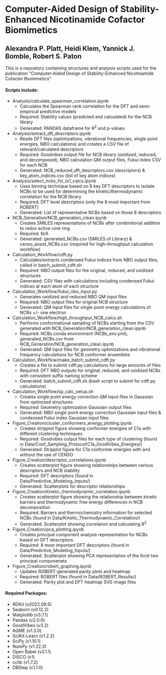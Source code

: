 # Computer-Aided Design of Stability-Enhanced Nicotinamide Cofactor Biomimetics
## Alexandra P. Platt, Heidi Klem, Yannick J. Bomble, Robert S. Paton

This is a repository containing structures and analysis scripts used for the publication "Computer-Aided Design of Stability-Enhanced Nicotinamide Cofactor Biomimetics"

#### Scripts include:
* Analysis/calculate_spearman_correlation.ipynb
    * Calculates the Spearman rank correlation for the DFT and semi-empirical predictive models
    * Required: Stability values (predicted and calculated) for the NCB library
    * Generated: PANDAS dataframe for R<sup>2</sup> and p-values
* Analysis/extract_dft_descriptors.ipynb
    * Reads DFT files (optimizations, vibrational frequencies, single point energies, NBO calculations) and creates a CSV file of relevant/calculated descriptors
    * Required: Goodvibes output file for NCB library (oxidized, reduced, and decomposed), NBO calculation QM output files, Fukui index CSV for each NCB
    * Generated: NCB_reduced_dft_descriptors.csv (descriptors) & key_atom_indices.csv (list of key atom indices)
* Analysis/select_ncbs_for_ts1_calcs.ipynb
    * Uses binning technique based on 8 key DFT descriptors to isolate NCBs to be used for determining the kinetic/thermodynamic correlation for the NCB library
    * Required: DFT level descriptors (only the 8 most important from ROBERT)
    * Generated: List of representative NCBs based on those 8 descriptors
* NCB_Generation/NCB_generation_clean.ipynb
    * Creates SMILES representations of NCBs after combinitorial addition to redox active core ring
    * Required: N/A
    * Generated: generated_NCBs.csv (SMILES of Library) & censo_assist_NCBs.csv (required for high-throughput calculation workflow)
* Calculation_Workflow/cdft.py
    * Calculates/extracts condensed Fukui indices from NBO output files, called in batch_submit_cdft.sh
    * Required: NBO output files for the original, reduced, and oxidized structures
    * Generated: CSV files with calculations including condensed Fukui indices at each atom of each structure
* Calculation_Workflow/fukui_nbo_input.py
    * Generates oxidized and reduced NBO QM input files
    * Required: NBO output files for original NCB structure
    * Generated: QM input files for single point energy calculations of NCBs +/- one electron
* Calculation_Workflow/high_throughput_NCB_calcs.sh
    * Performs conformational sampling of NCBs starting from the CSV generated wtih NCB_Generation/NCB_generation_clean.ipynb
    * Required: NCBs conda environment (NCBs_env.yml), generated_NCBs.csv from NCB_Generation/NCB_generation_clean.ipynb
    * Generated: QM input files for geometry optimizations and vibrational frequency calculations for NCB conformer ensembles
* Calculation_Workflow/make_batch_submit_cdft.py
    * Creates a file to submit cdft.py calculations for large amounts of files
    * Required: DFT NBO outputs for original, reduced, and oxidized NCBs with consistent suffix naming scheme
    * Generated: batch_submit_cdft.sh (bash script to submit for cdft.py calculations)
* Calculation_Workflow/sp_calc_setup.sh
    * Creates single point energy correction QM input files in Gaussian from optimized structures
    * Required: Geometry optimization Gaussian output files
    * Generated: NBO single point energy correction Gaussian input files & condensed Fukui index Gaussian input files
* Figure_Creation/cluster_conformers_energy_plotting.ipynb
    * Creates stripplot figure showing conformer energies of C1a with different clustering techniques
    * Required: Goodvibes output files for each type of clustering (found in Data/Conf_Sampling_Protocol/C1a_GoodVibes_Energies/)
    * Generated: Stripplot figure for C1a conformer energies with and without the use of CENSO
* Figure_Creation/descriptor_correlations.ipynb
    * Creates scatterplot figure showing relationships between various descriptors and NCB stability
    * Required: DFT descriptors (found in Data/Predictive_Modeling_Inputs/)
    * Generated: Scatterplots for descriptor relationships
* Figure_Creation/kinetic_thermodynamic_correlation.ipynb
    * Creates scatterplot figure showing the relationship between kinetic barriers and thermodynamic free energy differences in NCB decomposition
    * Required: Barriers and thermochemistry information for selected NCBs (found in Data/Kinetic_Thermodynamic_Correlation/)
    * Generated: Scatterplot showing correlation and calculating R<sup>2</sup>
* Figure_Creation/pca_plotting.ipynb
    * Creates principal component analysis representation for NCBs based on DFT descriptors
    * Required: 8 most important DFT descriptors (found in Data/Predictive_Modeling_Inputs/)
    * Generated: Scatterplot showing PCA representation of the forst two principal componenets
* Figure_Creation/robert_graphing.ipynb
    * Updates ROBERT-generated parity plots and heatmap
    * Required: ROBERT files (found in Data/ROBERT_Results/)
    * Generated: Parity plot and DFT heatmap SVG image files

#### Required Packages:
* RDKit (v2022.09.5)
* Seaborn (v0.12.2)
* Matplotlib (v3.7.1)
* Pandas (v2.0.0)
* GoodVibes (v3.2)
* AQME (v1.3.0)
* SciKit-Learn (v1.2.2)
* SciPy (v1.10.1)
* NumPy (v1.22.3)
* Open Babel (v3.1.1)
* DISCO (v1)
* cclib (v1.7.2)
* DBStep (v1.1.0)



